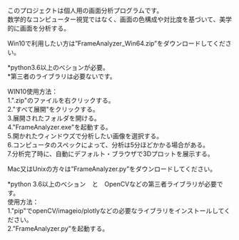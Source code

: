 このプロジェクトは個人用の画面分析プログラムです。\
数学的なコンピューター視覚ではなく、画面の色構成や対比度を基づいて、美学的に画面を分析する。

Win10で利用したい方は”FrameAnalyzer_Win64.zip”をダウンロードしてください。

*python3.6以上のべションが必要。\
*第三者のライブラリは必要ないです。

WIN10使用方法：\
1.".zip"のファイルを右クリックする。\
2."すべて展開"をクリックする。\
3.展開されたフォルダを開ける。\
4."FrameAnalyzer.exe"を起動する。\
5.開かれたウィンドウズで分析したい画像を選択する。\
6.コンピュータのスペックによって、分析は5分ほどかかる場合がある。\
7.分析完了時に、自動にデフォルト・ブラウザで3Dプロットを展示する。


Mac又はUnixの方々は”FrameAnalyzer.py”をダウンロードしてください。

*python 3.6以上のべション　と　OpenCVなどの第三者ライブラリが必要です。\
使用方法：\
1."pip"でopenCV/imageio/plotlyなどの必要なライブラリをインストールしてください。\
2.”FrameAnalyzer.py”を起動する。
